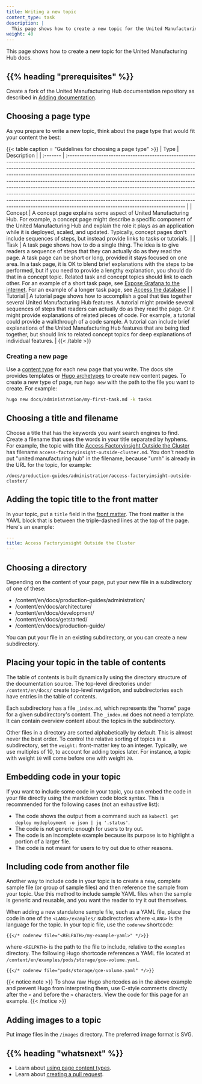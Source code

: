 ```yaml
---
title: Writing a new topic
content_type: task
description: |
  This page shows how to create a new topic for the United Manufacturing Hub docs.
weight: 40
---
```


<!-- overview -->
This page shows how to create a new topic for the United Manufacturing Hub docs.

## {{% heading "prerequisites" %}}

Create a fork of the United Manufacturing Hub documentation repository as described in
[Adding documentation](/docs/development/contribute/new-content/add-documentation/).

<!-- steps -->

## Choosing a page type

As you prepare to write a new topic, think about the page type that would fit your content the best:

{{< table caption = "Guidelines for choosing a page type" >}}
| Type     | Description                                                                                                                                                                                                                                                                                                                                                                                                                                                                                                                                                                                                                                                                                        |
| :------- | :------------------------------------------------------------------------------------------------------------------------------------------------------------------------------------------------------------------------------------------------------------------------------------------------------------------------------------------------------------------------------------------------------------------------------------------------------------------------------------------------------------------------------------------------------------------------------------------------------------------------------------------------------------------------------------------------- |
| Concept  | A concept page explains some aspect of United Manufacturing Hub. For example, a concept page might describe a specific component of the United Manufacturing Hub and explain the role it plays as an application while it is deployed, scaled, and updated. Typically, concept pages don't include sequences of steps, but instead provide links to tasks or tutorials.                                                                                                                                                                                                                                                                       |
| Task     | A task page shows how to do a single thing. The idea is to give readers a sequence of steps that they can actually do as they read the page. A task page can be short or long, provided it stays focused on one area. In a task page, it is OK to blend brief explanations with the steps to be performed, but if you need to provide a lengthy explanation, you should do that in a concept topic. Related task and concept topics should link to each other. For an example of a short task page, see [Expose Grafana to the internet](/docs/production-guides/administration/expose-grafana-to-internet/). For an example of a longer task page, see [Access the database](/docs/production-guides/administration/access-database/) |
| Tutorial | A tutorial page shows how to accomplish a goal that ties together several United Manufacturing Hub features. A tutorial might provide several sequences of steps that readers can actually do as they read the page. Or it might provide explanations of related pieces of code. For example, a tutorial could provide a walkthrough of a code sample. A tutorial can include brief explanations of the United Manufacturing Hub features that are being tied together, but should link to related concept topics for deep explanations of individual features.                                                                                                                                    |
{{< /table >}}

### Creating a new page

Use a [content type](/docs/development/contribute/documentation/style/page-content-types/) for each new page
that you write. The docs site provides templates or
[Hugo archetypes](https://gohugo.io/content-management/archetypes/) to create
new content pages. To create a new type of page, run `hugo new` with the path to the file
you want to create. For example:

```bash
hugo new docs/administration/my-first-task.md -k tasks
```

## Choosing a title and filename

Choose a title that has the keywords you want search engines to find.
Create a filename that uses the words in your title separated by hyphens.
For example, the topic with title
[Access Factoryinsight Outside the Cluster](/docs/production-guides/administration/access-factoryinsight-outside-cluster/)
has filename `access-factoryinsight-outside-cluster.md`. You don't need to put
"united manufacturing hub" in the filename, because "umh" is already in the
URL for the topic, for example:

```none
/docs/production-guides/administration/access-factoryinsight-outside-cluster/
```

## Adding the topic title to the front matter

In your topic, put a `title` field in the
[front matter](https://gohugo.io/content-management/front-matter/).
The front matter is the YAML block that is between the
triple-dashed lines at the top of the page. Here's an example:

```yaml
---
title: Access Factoryinsight Outside the Cluster
---
```

## Choosing a directory

Depending on the content of your page, put your new file in a subdirectory of one of these:

- /content/en/docs/production-guides/administration/
- /content/en/docs/architecture/
- /content/en/docs/development/
- /content/en/docs/getstarted/
- /content/en/docs/production-guide/

You can put your file in an existing subdirectory, or you can create a new
subdirectory.

## Placing your topic in the table of contents

The table of contents is built dynamically using the directory structure of the
documentation source. The top-level directories under `/content/en/docs/` create
top-level navigation, and subdirectories each have entries in the table of
contents.

Each subdirectory has a file `_index.md`, which represents the "home" page for
a given subdirectory's content. The `_index.md` does not need a template. It
can contain overview content about the topics in the subdirectory.

Other files in a directory are sorted alphabetically by default. This is almost
never the best order. To control the relative sorting of topics in a
subdirectory, set the `weight:` front-matter key to an integer. Typically, we
use multiples of 10, to account for adding topics later. For instance, a topic
with weight `10` will come before one with weight `20`.

## Embedding code in your topic

If you want to include some code in your topic, you can embed the code in your
file directly using the markdown code block syntax. This is recommended for the
following cases (not an exhaustive list):

- The code shows the output from a command such as
  `kubectl get deploy mydeployment -o json | jq '.status'`.
- The code is not generic enough for users to try out.
- The code is an incomplete example because its purpose is to highlight a
  portion of a larger file.
- The code is not meant for users to try out due to other reasons.

## Including code from another file

Another way to include code in your topic is to create a new, complete sample
file (or group of sample files) and then reference the sample from your topic.
Use this method to include sample YAML files when the sample is generic and
reusable, and you want the reader to try it out themselves.

When adding a new standalone sample file, such as a YAML file, place the code in
one of the `<LANG>/examples/` subdirectories where `<LANG>` is the language for
the topic. In your topic file, use the `codenew` shortcode:

```none
{{</* codenew file="<RELPATH>/my-example-yaml>" */>}}
```

where `<RELPATH>` is the path to the file to include, relative to the
`examples` directory. The following Hugo shortcode references a YAML
file located at `/content/en/examples/pods/storage/gce-volume.yaml`.

```none
{{</* codenew file="pods/storage/gce-volume.yaml" */>}}
```

{{< notice note >}}
To show raw Hugo shortcodes as in the above example and prevent Hugo
from interpreting them, use C-style comments directly after the `<` and before
the `>` characters. View the code for this page for an example.
{{< /notice >}}

## Adding images to a topic

Put image files in the `/images` directory. The preferred
image format is SVG.

## {{% heading "whatsnext" %}}

- Learn about [using page content types](/docs/development/contribute/documentation/style/page-content-types/).
- Learn about [creating a pull request](/docs/development/contribute/new-content/add-documentation/#open-a-pr).
